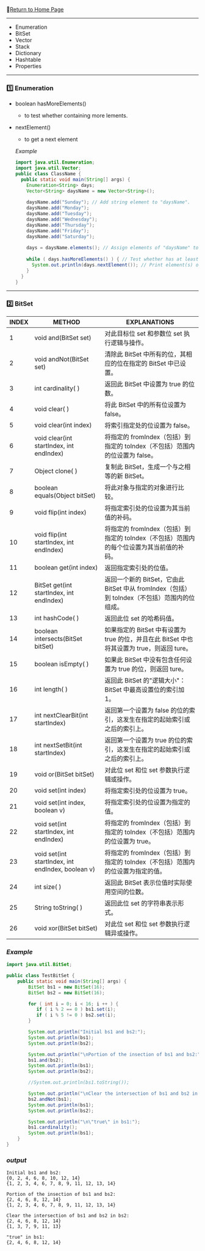 :hotel:[Return to Home Page](https://github.com/geophydog/geophydog.github.io/blob/master/README.md)

***

- Enumeration
- BitSet
- Vector
- Stack
- Dictionary
- Hashtable
- Properties

***

### :one: Enumeration
- boolean hasMoreElements()
    - to test whether containing more lements.
- nextElement()
    - to get a next element
    
    _Example_
    ```java
    import java.util.Enumeration;
    import java.util.Vector;
    public class ClassName {
      public static void main(String[] args) {
        Enumeration<String> days;
        Vector<String> daysName = new Vector<String>();
        
        daysName.add("Sunday"); // Add string element to "daysName".
        daysName.add("Monday");
        daysName.add("Tuesday");
        daysName.add("Wednesday");
        daysName.add("Thursday");
        daysName.add("Friday");
        daysName.add("Saturday");
        
        days = daysName.elements(); // Assign elements of "daysName" to days.
        
        while ( days.hasMoreElements() ) { // Test whether has at least one element.
          System.out.println(days.nextElement()); // Print element(s) of "days" one by one in right order.
        }
      }
    }
    ```

***

### :two: BitSet
| INDEX | METHOD | EXPLANATIONS |
| ----- | ------ | ------------ |
| 1	| void and(BitSet set)     | 对此目标位 set 和参数位 set 执行逻辑与操作。|
| 2	| void andNot(BitSet set)  | 清除此 BitSet 中所有的位，其相应的位在指定的 BitSet 中已设置。|
| 3	| int cardinality( )       | 返回此 BitSet 中设置为 true 的位数。|
| 4	| void clear( )            | 将此 BitSet 中的所有位设置为 false。|
| 5 | void clear(int index)    | 将索引指定处的位设置为 false。      |
| 6	| void clear(int startIndex, int endIndex) | 将指定的 fromIndex（包括）到指定的 toIndex（不包括）范围内的位设置为 false。|
| 7	| Object clone( )          | 复制此 BitSet，生成一个与之相等的新 BitSet。|
| 8	| boolean equals(Object bitSet) | 将此对象与指定的对象进行比较。|
| 9	| void flip(int index)     | 将指定索引处的位设置为其当前值的补码。|
| 10| void flip(int startIndex, int endIndex) | 将指定的 fromIndex（包括）到指定的 toIndex（不包括）范围内的每个位设置为其当前值的补码。|
| 11| boolean get(int index)   | 返回指定索引处的位值。|
| 12| BitSet get(int startIndex, int endIndex) | 返回一个新的 BitSet，它由此 BitSet 中从 fromIndex（包括）到 toIndex（不包括）范围内的位组成。|
| 13| int hashCode( )          | 返回此位 set 的哈希码值。|
| 14| boolean intersects(BitSet bitSet)  |如果指定的 BitSet 中有设置为 true 的位，并且在此 BitSet 中也将其设置为 true，则返回 ture。|
| 15| boolean isEmpty( )       | 如果此 BitSet 中没有包含任何设置为 true 的位，则返回 ture。|
| 16|int length( )             | 返回此 BitSet 的"逻辑大小"：BitSet 中最高设置位的索引加 1。|
| 17|int nextClearBit(int startIndex) | 返回第一个设置为 false 的位的索引，这发生在指定的起始索引或之后的索引上。|
| 18|int nextSetBit(int startIndex)  | 返回第一个设置为 true 的位的索引，这发生在指定的起始索引或之后的索引上。|
| 19|void or(BitSet bitSet)   | 对此位 set 和位 set 参数执行逻辑或操作。|
| 20|void set(int index)   |  将指定索引处的位设置为 true。|
| 21|void set(int index, boolean v) | 将指定索引处的位设置为指定的值。|
| 22|void set(int startIndex, int endIndex) | 将指定的 fromIndex（包括）到指定的 toIndex（不包括）范围内的位设置为 true。|
| 23|void set(int startIndex, int endIndex, boolean v) | 将指定的 fromIndex（包括）到指定的 toIndex（不包括）范围内的位设置为指定的值。|
| 24|int size( )     | 返回此 BitSet 表示位值时实际使用空间的位数。|
| 25|String toString( )  | 返回此位 set 的字符串表示形式。|
| 26|void xor(BitSet bitSet) | 对此位 set 和位 set 参数执行逻辑异或操作。|

### _Example_
```java
import java.util.BitSet;

public class TestBitSet {
    public static void main(String[] args) {
        BitSet bs1 = new BitSet(16);
        BitSet bs2 = new BitSet(16);

        for ( int i = 0; i < 16; i ++ ) {
           if ( i % 2 == 0 ) bs1.set(i);
           if ( i % 5 != 0 ) bs2.set(i);
        }

        System.out.println("Initial bs1 and bs2:");
        System.out.println(bs1);
        System.out.println(bs2);

        System.out.println("\nPortion of the insection of bs1 and bs2:");
        bs1.and(bs2);
        System.out.println(bs1);
        System.out.println(bs2);

        //System.out.println(bs1.toString());

        System.out.println("\nClear the intersection of bs1 and bs2 in bs2:");
        bs2.andNot(bs1);
        System.out.println(bs1);
        System.out.println(bs2);

        System.out.println("\n\"true\" in bs1:");
        bs1.cardinality();
        System.out.println(bs1);
    }
}
```
### _output_
```
Initial bs1 and bs2:
{0, 2, 4, 6, 8, 10, 12, 14}
{1, 2, 3, 4, 6, 7, 8, 9, 11, 12, 13, 14}

Portion of the insection of bs1 and bs2:
{2, 4, 6, 8, 12, 14}
{1, 2, 3, 4, 6, 7, 8, 9, 11, 12, 13, 14}

Clear the intersection of bs1 and bs2 in bs2:
{2, 4, 6, 8, 12, 14}
{1, 3, 7, 9, 11, 13}

"true" in bs1:
{2, 4, 6, 8, 12, 14}
```

